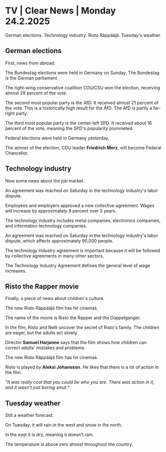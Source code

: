 # TV \| Clear News \| Monday 24.2.2025

German elections. Technology industry. Risto Räppääjä. Tuesday's weather.

## German elections

First, news from abroad.

The Bundestag elections were held in Germany on Sunday. The Bundestag is the German parliament.

The right-wing conservative coalition CDU/CSU won the election, receiving almost 29 percent of the vote.

The second most popular party is the AfD. It received almost 21 percent of the vote. This is a historically high result for the AfD. The AfD is partly a far-right party.

The third most popular party is the center-left SPD. It received about 16 percent of the vote, meaning the SPD's popularity plummeted.

Federal elections were held in Germany yesterday.

The winner of the election, CDU leader **Friedrich Merz**, will become Federal Chancellor.

## Technology industry

Now some news about the job market.

An agreement was reached on Saturday in the technology industry's labor dispute.

Employees and employers approved a new collective agreement. Wages will increase by approximately 8 percent over 3 years.

The technology industry includes metal companies, electronics companies, and information technology companies.

An agreement was reached on Saturday in the technology industry's labor dispute, which affects approximately 90,000 people.

The technology industry agreement is important because it will be followed by collective agreements in many other sectors.

The Technology Industry Agreement defines the general level of wage increases.

## Risto the Rapper movie

Finally, a piece of news about children's culture.

The new Risto Räppääjä film has hit cinemas.

The name of the movie is Risto the Rapper and the Doppelganger.

In the film, Risto and Nelli uncover the secret of Risto's family. The children are eager, but the adults act slowly.

Director **Samuel Harjanne** says that the film shows how children can correct adults' mistakes and problems.

The new Risto Räppääjä film has hit cinemas.

Risto is played by **Aleksi Johansson**. He likes that there is a lot of action in the film.

*"It was really cool that you could be who you are. There was action in it, and it wasn't just boring smut."*

## Tuesday weather

Still a weather forecast.

On Tuesday, it will rain in the west and snow in the north.

In the east it is dry, meaning it doesn't rain.

The temperature is above zero almost throughout the country.
